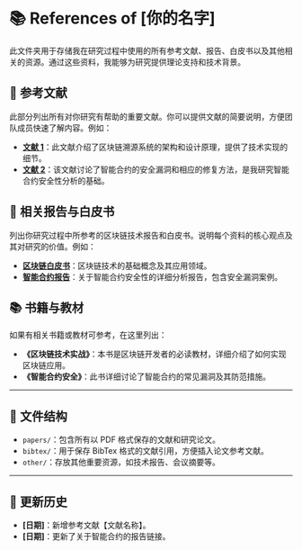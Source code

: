 # 📚 References of [你的名字]

此文件夹用于存储我在研究过程中使用的所有参考文献、报告、白皮书以及其他相关的资源。通过这些资料，我能够为研究提供理论支持和技术背景。

## 📖 参考文献
此部分列出所有对你研究有帮助的重要文献。你可以提供文献的简要说明，方便团队成员快速了解内容。例如：
- **[文献 1](链接)**：此文献介绍了区块链溯源系统的架构和设计原理，提供了技术实现的细节。
- **[文献 2](链接)**：该文献讨论了智能合约的安全漏洞和相应的修复方法，是我研究智能合约安全性分析的基础。

## 📄 相关报告与白皮书
列出你研究过程中所参考的区块链技术报告和白皮书。说明每个资料的核心观点及其对研究的价值。例如：
- **[区块链白皮书](链接)**：区块链技术的基础概念及其应用领域。
- **[智能合约报告](链接)**：关于智能合约安全性的详细分析报告，包含安全漏洞案例。

## 📚 书籍与教材
如果有相关书籍或教材可参考，在这里列出：
- **《区块链技术实战》**：本书是区块链开发者的必读教材，详细介绍了如何实现区块链应用。
- **《智能合约安全》**：此书详细讨论了智能合约的常见漏洞及其防范措施。

---

## 📂 文件结构
- `papers/`：包含所有以 PDF 格式保存的文献和研究论文。
- `bibtex/`：用于保存 BibTex 格式的文献引用，方便插入论文参考文献。
- `other/`：存放其他重要资源，如技术报告、会议摘要等。

---

## 🔄 更新历史
- **[日期]**：新增参考文献【文献名称】。
- **[日期]**：更新了关于智能合约的报告链接。
